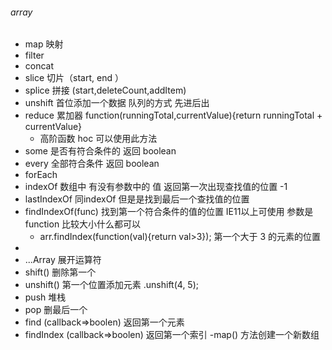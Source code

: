 ###### array 
- map 映射
- filter 
- concat 
- slice 切片（start, end ）
- splice 拼接 (start,deleteCount,addItem)
- unshift 首位添加一个数据  队列的方式 先进后出
- reduce 累加器 function(runningTotal,currentValue){return runningTotal + currentValue}
	- 高阶函数 hoc 可以使用此方法 
- some  是否有符合条件的  返回 boolean 
- every 全部符合条件  返回 boolean 
- forEach 
- indexOf  数组中 有没有参数中的 值  返回第一次出现查找值的位置 -1
- lastIndexOf 同indexOf  但是是找到最后一个查找值的位置  
- findIndexOf(func) 找到第一个符合条件的值的位置 IE11以上可使用 参数是 function 比较大小什么都可以
	- arr.findIndex(function(val){return val>3}); 第一个大于 3 的元素的位置
- 
- ...Array 展开运算符 
- shift() 删除第一个
- unshift() 第一个位置添加元素 .unshift(4, 5);
- push 堆栈
- pop 删最后一个
- find (callback=>boolen) 返回第一个元素
- findIndex (callback=>boolen) 返回第一个索引
-map() 方法创建一个新数组

